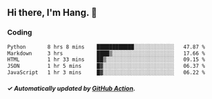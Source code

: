 ## Hi there, I'm Hang. 👋

### Coding

<!--START_SECTION:waka-->

```txt
Python       8 hrs 8 mins    ████████████░░░░░░░░░░░░░   47.87 %
Markdown     3 hrs           ████▒░░░░░░░░░░░░░░░░░░░░   17.66 %
HTML         1 hr 33 mins    ██▒░░░░░░░░░░░░░░░░░░░░░░   09.15 %
JSON         1 hr 5 mins     █▓░░░░░░░░░░░░░░░░░░░░░░░   06.37 %
JavaScript   1 hr 3 mins     █▓░░░░░░░░░░░░░░░░░░░░░░░   06.22 %
```

<!--END_SECTION:waka-->

##### ✓ Automatically updated by [GitHub Action](https://github.com/huhuhang/huhuhang/actions).

